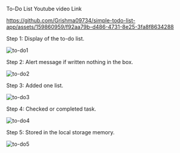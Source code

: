 To-Do List Youtube video Link 





https://github.com/Grishma09734/simple-todo-list-app/assets/159860959/f92aa79b-d486-4731-8e25-3fa8f8634288




Step 1: Display of the to-do list.



![to-do1](https://github.com/Grishma09734/simple-todo-list-app/assets/159860959/b6c71515-54be-4a53-a855-5a8f6fd7d114)



Step 2: Alert message if written nothing in the box.


![to-do2](https://github.com/Grishma09734/simple-todo-list-app/assets/159860959/ced51091-e2c5-4e0c-b7bc-a098bf3c65a4)



Step 3: Added one list.


![to-do3](https://github.com/Grishma09734/simple-todo-list-app/assets/159860959/ea62869d-61cf-4c21-9253-5402c6702207)



Step 4: Checked or completed task.



![to-do4](https://github.com/Grishma09734/simple-todo-list-app/assets/159860959/d9f57939-5994-47de-b16c-dcfbdabbdd49)



Step 5: Stored in the local storage memory.



![to-do5](https://github.com/Grishma09734/simple-todo-list-app/assets/159860959/0945ad2f-56c0-4cc1-9400-4f10650e6dcd)
